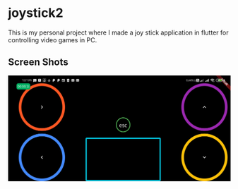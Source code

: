 # joystick2

This is my personal project where I made a joy stick application in flutter for controlling video games in PC.
## Screen Shots
![alt text](https://github.com/naharamal/Joy_Stick_App_In_Flutter/blob/master/scrn_shot_1.jpg)

